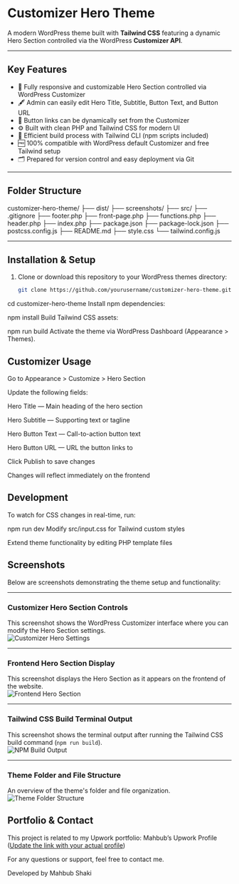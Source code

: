 
# Customizer Hero Theme

A modern WordPress theme built with **Tailwind CSS** featuring a dynamic Hero Section controlled via the WordPress **Customizer API**.

---

## Key Features

- 🎯 Fully responsive and customizable Hero Section controlled via WordPress Customizer  
- 🖋️ Admin can easily edit Hero Title, Subtitle, Button Text, and Button URL  
- 🔗 Button links can be dynamically set from the Customizer  
- ⚙️ Built with clean PHP and Tailwind CSS for modern UI  
- 🔄 Efficient build process with Tailwind CLI (npm scripts included)  
- 🆓 100% compatible with WordPress default Customizer and free Tailwind setup  
- 🗂️ Prepared for version control and easy deployment via Git

---

## Folder Structure

customizer-hero-theme/
├── dist/
├── screenshots/
├── src/
├── .gitignore
├── footer.php
├── front-page.php
├── functions.php
├── header.php
├── index.php
├── package.json
├── package-lock.json
├── postcss.config.js
├── README.md
├── style.css
└── tailwind.config.js

---


## Installation & Setup

1. Clone or download this repository to your WordPress themes directory:  
   ```bash
   git clone https://github.com/yourusername/customizer-hero-theme.git

cd customizer-hero-theme
Install npm dependencies:

npm install
Build Tailwind CSS assets:

npm run build
Activate the theme via WordPress Dashboard (Appearance > Themes).

## Customizer Usage

Go to Appearance > Customize > Hero Section

Update the following fields:

Hero Title — Main heading of the hero section

Hero Subtitle — Supporting text or tagline

Hero Button Text — Call-to-action button text

Hero Button URL — URL the button links to

Click Publish to save changes

Changes will reflect immediately on the frontend

## Development
To watch for CSS changes in real-time, run:

npm run dev
Modify src/input.css for Tailwind custom styles

Extend theme functionality by editing PHP template files

## Screenshots

Below are screenshots demonstrating the theme setup and functionality:

---

### Customizer Hero Section Controls  
This screenshot shows the WordPress Customizer interface where you can modify the Hero Section settings.  
![Customizer Hero Settings](screenshots/customizer-hero-settings.png)

---

### Frontend Hero Section Display  
This screenshot displays the Hero Section as it appears on the frontend of the website.  
![Frontend Hero Section](screenshots/frontend-hero-section.png)

---

### Tailwind CSS Build Terminal Output  
This screenshot shows the terminal output after running the Tailwind CSS build command (`npm run build`).  
![NPM Build Output](screenshots/npm-build-output.png)

---

### Theme Folder and File Structure  
An overview of the theme's folder and file organization.  
![Theme Folder Structure](screenshots/theme-folder-structure.png)


## Portfolio & Contact
This project is related to my Upwork portfolio:
Mahbub’s Upwork Profile ([Update the link with your actual profile](https://www.upwork.com/freelancers/~015df70a23d7f58180?p=1386019951720890368))

For any questions or support, feel free to contact me.

Developed by Mahbub Shaki


